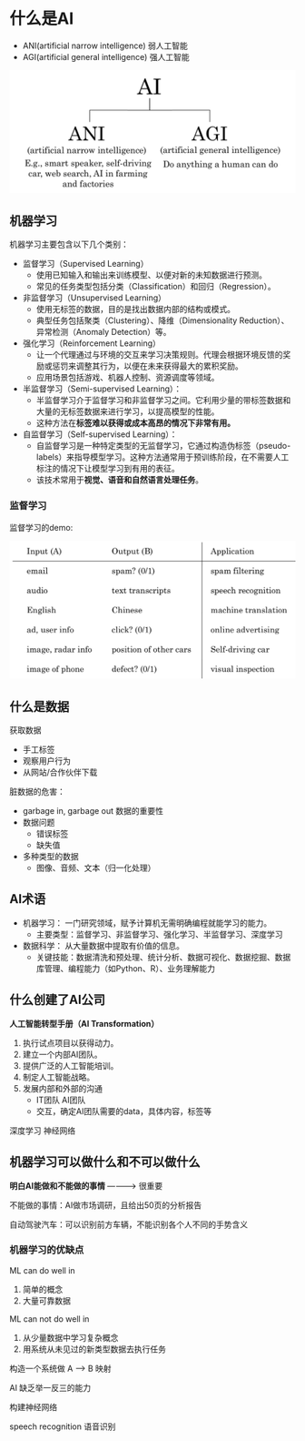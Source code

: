 # 什么是AI

* ANI(artificial narrow intelligence) 弱人工智能
* AGI(artificial general intelligence) 强人工智能

![](./images/ANI_AGI.png)

## 机器学习

机器学习主要包含以下几个类别：

* 监督学习（Supervised Learning）
     * 使用已知输入和输出来训练模型、以便对新的未知数据进行预测。
     * 常见的任务类型包括分类（Classification）和回归（Regression）。
* 非监督学习（Unsupervised Learning）
    * 使用无标签的数据，目的是找出数据内部的结构或模式。
    * 典型任务包括聚类（Clustering）、降维（Dimensionality Reduction）、异常检测（Anomaly Detection）等。
* 强化学习（Reinforcement Learning）
    * 让一个代理通过与环境的交互来学习决策规则。代理会根据环境反馈的奖励或惩罚来调整其行为，以便在未来获得最大的累积奖励。
    * 应用场景包括游戏、机器人控制、资源调度等领域。
* 半监督学习（Semi-supervised Learning）：
    * 半监督学习介于监督学习和非监督学习之间。它利用少量的带标签数据和大量的无标签数据来进行学习，以提高模型的性能。
    * 这种方法在**标签难以获得或成本高昂的情况下非常有用。**
* 自监督学习（Self-supervised Learning）：
    * 自监督学习是一种特定类型的无监督学习，它通过构造伪标签（pseudo-labels）来指导模型学习。这种方法通常用于预训练阶段，在不需要人工标注的情况下让模型学习到有用的表征。
    * 该技术常用于**视觉、语音和自然语言处理任务**。

### 监督学习

监督学习的demo:

![](./images/input_2_output.png)

## 什么是数据

获取数据

* 手工标签
* 观察用户行为
* 从网站/合作伙伴下载

脏数据的危害：

* garbage in, garbage out   数据的重要性
* 数据问题
    * 错误标签
    * 缺失值
* 多种类型的数据
    * 图像、音频、文本（归一化处理）

## AI术语

* 机器学习： 一门研究领域，赋予计算机无需明确编程就能学习的能力。
    * 主要类型：监督学习、非监督学习、强化学习、半监督学习、深度学习
* 数据科学： 从大量数据中提取有价值的信息。
    * 关键技能：数据清洗和预处理、统计分析、数据可视化、数据挖掘、数据库管理、编程能力（如Python、R）、业务理解能力

## 什么创建了AI公司

**人工智能转型手册（AI Transformation）**

1. 执行试点项目以获得动力。
2. 建立一个内部AI团队。
3. 提供广泛的人工智能培训。
4. 制定人工智能战略。
5. 发展内部和外部的沟通
    * IT团队   AI团队
    * 交互，确定AI团队需要的data，具体内容，标签等

深度学习 神经网络

## 机器学习可以做什么和不可以做什么

**明白AI能做和不能做的事情** ————>  很重要

不能做的事情：AI做市场调研，且给出50页的分析报告

自动驾驶汽车：可以识别前方车辆，不能识别各个人不同的手势含义

### 机器学习的优缺点

ML can do well in

1. 简单的概念
2. 大量可靠数据

ML can not do well in

1. 从少量数据中学习复杂概念
2. 用系统从未见过的新类型数据去执行任务

构造一个系统做 A ——> B 映射

AI 缺乏举一反三的能力

构建神经网络

speech recognition  语音识别
